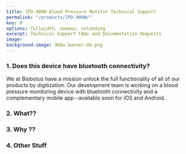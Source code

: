 ```yaml
---
title: JPD-900W Blood Pressure Monitor Technical Support
permalink: "/products/JPD-900W/"
key: 0
options: fullwidth, nomenu, nolanding
excerpt: Technical Support FAQs and Documentation Requests
image: 
background-image: 900w-banner-04.png
---
```

### 1. Does this device have bluetooth connectivity?
We at Biobotus have a mission unlock the full functionality of all of our products by digitization.  Our development team is working on a blood pressure monitoring device with bluetooth connectivity and a complementary mobile app--available soon for iOS and Android.

### 2. What??
### 3. Why ??
### 4. Other Stuff
